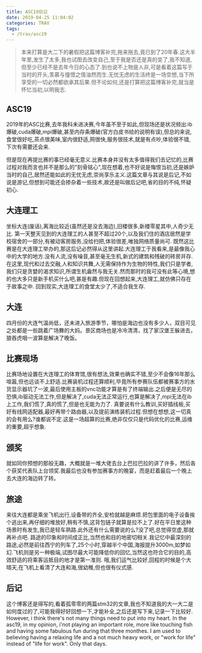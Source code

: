 ```yaml
---
title: ASC19后记
date: 2019-04-25 11:04:02
categories: TRAV
tags:
  - /trav/asc19
---
```


> 本来打算是大二下的暑假把这篇博客补完,拖来拖去,竟已到了20年春.这大半年里,发生了太多,我也试图去改变自己,至于我是否还是真的变了,我不知道,但至少已经不是去年今日的心态了.到也说不上物是人非,可是看着这篇写于当时的开头,羡慕与憧憬之情油然而生.无忧无虑的生活终是一场空想,当下所享受的一切必然都欲承其后果.但不论如何,还是打算把这篇博客补完,就当是怀忆当初,以明我志.

## ASC19
2019年的ASC比赛,去年我科未进决赛,今年虽不至于如此,但现场还是状况频出:ib爆破,cuda爆破,mpi爆破,甚至内存条爆破(官方白皮书给的说明有误),但总的来说,食堂很好吃,茶点很美味,室内很舒适,网很快,服务很技术,就是有点吵,体验很不错,下次有需要还会来.

但是现在再提比赛的事已经毫无意义.比赛本身并没有太多值得我们去记忆的,比赛过程对我而言也并不是那么的"刻骨铭心",现在想着,也不好说是悔恨当初,还是嫉妒当时的自己,居然还能如此的无忧无虑,崇尚享乐主义.这篇文章与其说是后记,不如说是游记,但想到可能还会掺杂着一些技术,故还是叫做后记吧,省的目的不纯,怀疑初心.

## 大连理工
坐标大连(废话),离海比较近(虽然还是没去海边),旧楼很多,新楼零星其中,人奇少无比.
第一天整天见到的大连理工的人甚至不超过20个,以及我们住的酒店居然是学校宿舍的一部分,有被动客房服务,没给扫把,体验很差,唯独网络质量尚可.
既然这比赛是在大连理工举办的,那这后记必然得从这里讲起.大连理工于我看来,是最像我心中的大学的地方.没有人流,没有噪音,甚至毫无生机,新式的建筑和残破的砖房并存.
在这里,现代和过去交融,人和知识共舞,人无需保持作为生物的特性,我们只是学者,我们只是贪婪的渴求知识,所谓生机盎然与我无关.然而那时的我可没有此等心境,想的也大多只是新手机买什么吧,甚是有趣.但现在回想起来,大连理工,就仿佛只存在于故事之中.
回到现实,大连理工的食堂太少了,不适合我生存.

## 大连
四月份的大连气温尚低，还未进入旅游季节，哪怕是海边也没有多少人，双目可见之处都是一些跳着广场舞的大妈。景区商场也是冷冷清清，找了家汉堡王躲进去，狼吞虎咽一波算是解决了晚饭。

## 比赛现场
比赛场地设置在大连理工的体育馆,很有想法,效果也确实不错,至少不会像16年那么喧嚣,但也远谈不上舒适.比赛装机过程还算顺利,毕竟所有参赛队伍都被赛事方的水货显示器坑了一波,最后使用主板的vnc功能才算是有了终端输出.之后便是无尽的恐惧,ib驱动无法工作,但是解决了,cuda无法正常运行,也算是解决了,mpi无法在ib上工作,我们慌了,真的慌了,但是也无能为力了.
真要说有什么教训,买好插线板,买好有线网适配器,最好再带个路由器,以及提前演练装机过程.但想在想想,这一切真的会有用么?谁都说不定.这是一场超算的比赛,绝非仅仅只是代码优化的比赛,运维的重要,超乎想象.

## 颁奖
就如同你预想的那般无趣，大概就是一堆大佬去台上巴拉巴拉的讲了许多，然后各个获奖代表队上台领奖.我最后也没有参加赛事方的晚宴，而是赶着最后一个晚上去大连的海边转了转。

## 旅途
来往大连都是乘坐飞机出行,设备带的齐全,安检就越是麻烦.把包里面的电子设备挨个逃出来,再仔细的堆放好,稍有不慎,这背包链子就算是拉不上了.好在平日里这种场景时有发生,我已是轻车熟路.此外还有什么需要说的么?没了吧,总觉得空虚,那就再补点吧.
路途的印象和时间成正比,当然也和目的地密切相关.我记忆中最深刻的路途,必然是前往西宁的列车了,25个小时,穿越半个中国,海报提升3000m,如梦如幻.飞机则是另一种极端,试图尽最大可能降低你的回忆,当然这也符合它的目的,高效舒适的将乘客运抵目的地才是第一准则.
哦,我们运气比较好,回程的时候是个大晴天,在飞机上看清了大连和海,很幼稚,但也很有仪式感.

## 后记
这个博客还是得写的,看着孤零零的两篇stm32的文章,我也不知道我的大一大二是如何度过的了,可能我得好好回想一下,才能补全,之后还是写下来,记录一下比较好.
However, i think there's not many things need to put into my heart. In the asc19, in my opinion, i'not playing an important role, more like touching fish and having some fabulous fun during that three monthes. 
I am used to believing having a relaxing life and a not much heavy work, or "work for life" instead of "life for work". Only that days.